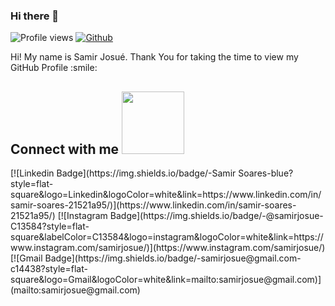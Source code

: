 ### Hi there 👋
![Profile views](https://visitor-badge.glitch.me/badge?page_id=samirjosue.samirjosue)
[![Github](https://img.shields.io/github/followers/Aditya664?label=Follow&style=social)](https://github.com/samirjosue)

<div size='20px'> Hi! My name is Samir Josué. Thank You for taking the time to view my GitHub Profile :smile: 
</div>

<!--
**samirjosue/samirjosue** is a ✨ _special_ ✨ repository because its `README.md` (this file) appears on your GitHub profile.

Here are some ideas to get you started:

- 🔭 I’m currently working on ...
- 🌱 I’m currently learning ...
- 👯 I’m looking to collaborate on ...
- 🤔 I’m looking for help with ...
- 💬 Ask me about ...
- 📫 How to reach me: ...
- 😄 Pronouns: ...
- ⚡ Fun fact: ...
-->

<h2> Connect with me <img src='https://raw.githubusercontent.com/ShahriarShafin/ShahriarShafin/main/Assets/handshake.gif' width="100px"> </h2>
[![Linkedin Badge](https://img.shields.io/badge/-Samir Soares-blue?style=flat-square&logo=Linkedin&logoColor=white&link=https://www.linkedin.com/in/samir-soares-21521a95/)](https://www.linkedin.com/in/samir-soares-21521a95/)
[![Instagram Badge](https://img.shields.io/badge/-@samirjosue-C13584?style=flat-square&labelColor=C13584&logo=instagram&logoColor=white&link=https://www.instagram.com/samirjosue/)](https://www.instagram.com/samirjosue/)
[![Gmail Badge](https://img.shields.io/badge/-samirjosue@gmail.com-c14438?style=flat-square&logo=Gmail&logoColor=white&link=mailto:samirjosue@gmail.com)](mailto:samirjosue@gmail.com)

  
<br>
<br>
  <br>
  
